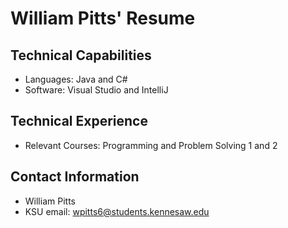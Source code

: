 # William Pitts' Resume

## Technical Capabilities

- Languages: Java and C#
- Software: Visual Studio and IntelliJ

## Technical Experience
- Relevant Courses: Programming and Problem Solving 1 and 2

## Contact Information
- William Pitts
- KSU email: wpitts6@students.kennesaw.edu
